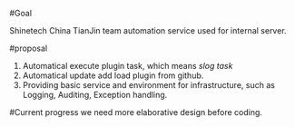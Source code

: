 #Goal

Shinetech China TianJin team automation service used for internal server.

#proposal

1. Automatical execute plugin task, which means *slog task*
2. Automatical update add load plugin from github.
3. Providing basic service and environment for infrastructure, such as Logging, Auditing, Exception handling.

#Current progress
we need more elaborative design before coding.
